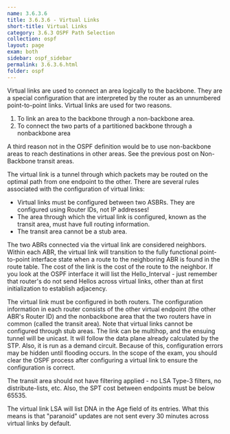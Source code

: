```yaml
---
name: 3.6.3.6
title: 3.6.3.6 - Virtual Links
short-title: Virtual Links
category: 3.6.3 OSPF Path Selection
collection: ospf
layout: page
exam: both
sidebar: ospf_sidebar
permalink: 3.6.3.6.html
folder: ospf
---
```

Virtual links are used to connect an area logically to the backbone. They are a special configuration that are interpreted by the router as an unnumbered point-to-point links. Virtual links are used for two reasons.
1. To link an area to the backbone through a non-backbone area.
2. To connect the two parts of a partitioned backbone through a nonbackbone area

A third reason not in the OSPF definition would be to use non-backbone areas to reach destinations in other areas. See the previous post on Non-Backbone transit areas.

The virtual link is a tunnel through which packets may be routed on the optimal path from one endpoint to the other. There are several rules associated with the configuration of virtual links:
- Virtual links must be configured between two ASBRs. They are configured using Router IDs, not IP addresses!
- The area through which the virtual link is configured, known as the transit area, must have full routing information.
- The transit area cannot be a stub area.

The two ABRs connected via the virtual link are considered neighbors. Within each ABR, the virtual link will transition to the fully functional point-to-point interface state when a route to the neighboring ABR is found in the route table. The cost of the link is the cost of the route to the neighbor. If you look at the OSPF interface it will list the Hello_Interval - just remember that router's do not send Hellos across virtual links, other than at first initialization to establish adjacency.

The virtual link must be configured in both routers. The configuration information in each router consists of the other virtual endpoint (the other ABR's Router ID) and the nonbackbone area that the two routers have in common (called the transit area). Note that virtual links cannot be configured through stub areas. The link can be multihop, and the ensuing tunnel will be unicast. It will follow the data plane already calculated by the STP. Also, it is run as a demand circuit. Because of this, configuration errors may be hidden until flooding occurs. In the scope of the exam, you should clear the OSPF process after configuring a virtual link to ensure the configuration is correct.

The transit area should not have filtering applied - no LSA Type-3 filters, no distribute-lists, etc. Also, the SPT cost between endpoints must be below 65535.

The virtual link LSA will list DNA in the Age field of its entries. What this means is that "paranoid" updates are not sent every 30 minutes across virtual links by default.
